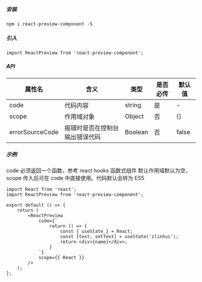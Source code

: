 ##### 安装

```
npm i react-preview-component -S
```

##### 引入

```tsx
import ReactPreview from 'react-preview-component';
```

##### API

| 属性名          | 含义                           | 类型    | 是否必传 | 默认值 |
| --------------- | ------------------------------ | ------- | -------- | ------ |
| code            | 代码内容                       | string  | 是       | -      |
| scope           | 作用域对象                     | Object  | 否       | {}     |
| errorSourceCode | 报错时是否在控制台输出错误代码 | Boolean | 否       | false  |

##### 示例

code 必须返回一个函数，参考 react hooks 函数式组件
默认作用域默认为空，scope 传入后可在 code 中直接使用。代码默认会转为 ES5

```tsx
import React from 'react';
import ReactPreview from 'react-preview-component';

export default () => {
	return (
		<ReactPreview
			code={`
                return () => {
                    const { useState } = React;
                    const [text, setText] = useState('zlinhui');
                    return <div>{name}</div>;
                }
            `}
			scope={{ React }}
		/>
	);
};
```

